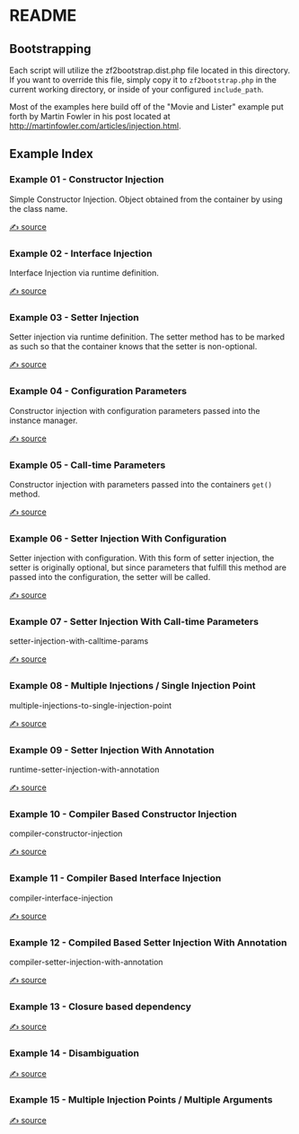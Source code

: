 README
======

Bootstrapping
-------------

Each script will utilize the zf2bootstrap.dist.php file located in this directory.  If you want to override this file, simply copy it to `zf2bootstrap.php` in the current working directory, or inside of your configured `include_path`.

Most of the examples here build off of the "Movie and Lister" example
put forth by Martin Fowler in his post located at http://martinfowler.com/articles/injection.html.

Example Index
-------------

### Example 01 - Constructor Injection

Simple Constructor Injection.  Object obtained from the container by
using the class name.

[ ✍ source](./example-01.php "Constructor Injection")

### Example 02 - Interface Injection

Interface Injection via runtime definition.

[ ✍ source](./example-02.php "Interface Injection")

### Example 03 - Setter Injection

Setter injection via runtime definition.  The setter method has to be marked as such so that the container knows that the setter is non-optional.

[ ✍ source](./example-03.php "Setter Injection")

### Example 04 - Configuration Parameters

Constructor injection with configuration parameters passed into the instance manager.

[ ✍ source](./example-04.php)

### Example 05 - Call-time Parameters

Constructor injection with parameters passed into the containers `get()` method.

[ ✍ source](./example-05.php)

### Example 06 - Setter Injection With Configuration

Setter injection with configuration. With this form of setter injection, the setter is originally optional, but since parameters that fulfill this method are passed into the configuration, the setter will be called.

[ ✍ source](./example-06.php)

### Example 07 - Setter Injection With Call-time Parameters

setter-injection-with-calltime-params

[ ✍ source](./example-07.php)

### Example 08 - Multiple Injections / Single Injection Point

multiple-injections-to-single-injection-point

[ ✍ source](./example-08.php)

### Example 09 - Setter Injection With Annotation

runtime-setter-injection-with-annotation

[ ✍ source](./example-09.php)

### Example 10 - Compiler Based Constructor Injection

compiler-constructor-injection

[ ✍ source](./example-10.php)

### Example 11 - Compiler Based Interface Injection

compiler-interface-injection

[ ✍ source](./example-11.php)

### Example 12 - Compiled Based Setter Injection With Annotation

compiler-setter-injection-with-annotation

[ ✍ source](./example-12.php)

### Example 13 - Closure based dependency

[ ✍ source](./example-13.php)

### Example 14 - Disambiguation

[ ✍ source](./example-14.php)

### Example 15 - Multiple Injection Points / Multiple Arguments

[ ✍ source](./example-15.php)